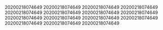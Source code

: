 20200218074649
20200218074649
20200218074649
20200218074649
20200218074649
20200218074649
20200218074649
20200218074649
20200218074649
20200218074649
20200218074649
20200218074649
20200218074649
20200218074649
20200218074649
